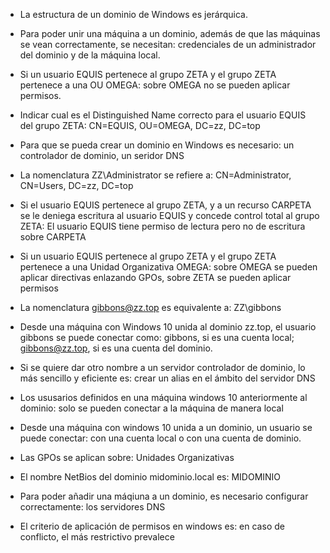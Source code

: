 - La estructura de un dominio de Windows es jerárquica.

- Para poder unir una máquina a un dominio, además de que las máquinas se vean correctamente, se necesitan: credenciales de un administrador del dominio y de la máquina local.

- Si un usuario EQUIS pertenece al grupo ZETA y el grupo ZETA pertenece a una OU OMEGA: sobre OMEGA no se pueden aplicar permisos.

- Indicar cual es el Distinguished Name correcto para el usuario EQUIS del grupo ZETA: CN=EQUIS, OU=OMEGA, DC=zz, DC=top

- Para que se pueda crear un dominio en Windows es necesario: un controlador de dominio, un seridor DNS

- La nomenclatura ZZ\Administrator se refiere a: CN=Administrator, CN=Users, DC=zz, DC=top

- Si el usuario EQUIS pertenece al grupo ZETA, y a un recurso CARPETA se le deniega escritura al usuario EQUIS y concede control total al grupo ZETA: El usuario EQUIS tiene permiso de lectura pero no de escritura sobre CARPETA

- Si un usuario EQUIS pertenece al grupo ZETA y el grupo ZETA pertenece a una Unidad Organizativa OMEGA: sobre OMEGA se pueden aplicar directivas enlazando GPOs, sobre ZETA se pueden aplicar permisos

- La nomenclatura gibbons@zz.top es equivalente a: ZZ\gibbons

- Desde una máquina con Windows 10 unida al dominio zz.top, el usuario gibbons se puede conectar como: gibbons, si es una cuenta local; gibbons@zz.top, si es una cuenta del dominio.

- Si se quiere dar otro nombre a un servidor controlador de dominio, lo más sencillo y eficiente es: crear un alias en el ámbito del servidor DNS

- Los ususarios definidos en una máquina windows 10 anteriormente al dominio: solo se pueden conectar a la máquina de manera local

- Desde una máquina con windows 10 unida a un dominio, un usuario se puede conectar: con una cuenta local o con una cuenta de dominio.

- Las GPOs se aplican sobre: Unidades Organizativas

- El nombre NetBios del dominio midominio.local es: MIDOMINIO

- Para poder añadir una máqiuna a un dominio, es necesario configurar correctamente: los servidores DNS

- El criterio de aplicación de permisos en windows es: en caso de conflicto, el más restrictivo prevalece